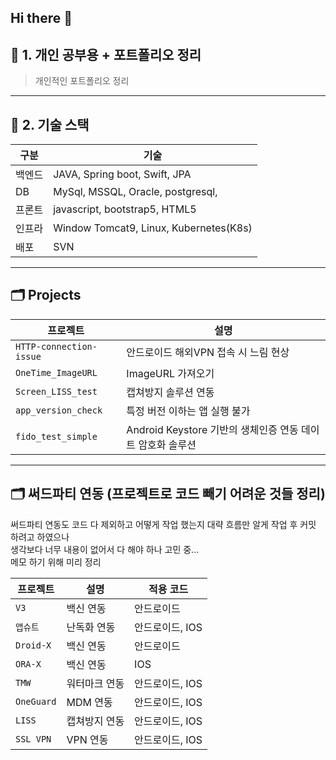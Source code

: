 ## Hi there 👋

<!--
**jooyeaon/jooyeaon** is a ✨ _special_ ✨ repository because its `README.md` (this file) appears on your GitHub profile.

Here are some ideas to get you started:

- 🔭 I’m currently working on ...
- 🌱 I’m currently learning ...
- 👯 I’m looking to collaborate on ...
- 🤔 I’m looking for help with ...
- 💬 Ask me about ...
- 📫 How to reach me: ...
- 😄 Pronouns: ...
- ⚡ Fun fact: ...

## ✅ 자주 쓰는 마크다운 문법 요약

| 기능 | 문법 예시 |
|------|-----------|
| 제목 | `#` ~ `######` |
| 강조 | `**굵게**`, `*기울임*`, `` `코드` `` |
| 코드 블록 | ```` ```yaml ~ ``` ```` |
| 리스트 | `-`, `1.`, `*` |
| 링크 | `[링크이름](url)` |
| 이미지 | `![대체텍스트](이미지주소)` |
| 줄 구분 | `---` 또는 `___` |

---

## 💡 팁

- **짧고 구조적인 문장** → 개발자에게 잘 읽히는 스타일
- **스크린샷/결과 캡처** 첨부 시 시각적 전달력 상승
- **정리 링크 연결** → 블로그나 Notion과 연동 시 포트폴리오화 가능



---

## 🛠️ README.md 작성 & 저장 방법 (2가지 방법)

### ✅ 방법 1. GitHub 웹에서 직접 작성

1. GitHub 저장소 접속 (`https://github.com/jooyeaon/JY_studying`)
2. 상단 `Add file` → `Create new file` 클릭
3. 파일명에 `README.md` 입력
4. 위 예시 내용을 붙여넣기
5. 하단 `Commit new file` 클릭 → 저장 완료!
-->


## 🚀 1. 개인 공부용 + 포트폴리오 정리

> 개인적인 포트폴리오 정리   

---

## 🧪 2. **기술 스택**

| 구분 | 기술 |
|------|------|
| 백엔드 | JAVA, Spring boot, Swift, JPA  |
| DB | MySql, MSSQL, Oracle, postgresql,  |
| 프론트 | javascript, bootstrap5, HTML5 |
| 인프라 | Window Tomcat9, Linux, Kubernetes(K8s) |
| 배포 | SVN |

---
## 🗂️ Projects

| 프로젝트 | 설명 |
|----------|------|
| `HTTP-connection-issue` | 안드로이드 해외VPN 접속 시 느림 현상 |
| `OneTime_ImageURL` | ImageURL 가져오기 |
| `Screen_LISS_test` | 캡쳐방지 솔루션 연동 |
| `app_version_check` | 특정 버전 이하는 앱 실행 불가 |
| `fido_test_simple` | Android Keystore 기반의 생체인증 연동 데이트 암호화 솔루션 |

---
## 🗂️ 써드파티 연동 (프로젝트로 코드 빼기 어려운 것들 정리)  

써드파티 연동도 코드 다 제외하고 어떻게 작업 했는지 대략 흐름만 알게 작업 후 커밋 하려고 하였으나  
생각보다 너무 내용이 없어서 다 해야 하나 고민 중...  
메모 하기 위해 미리 정리  

| 프로젝트 | 설명 | 적용 코드 |
|----------|------|------|
| `V3` | 백신 연동 | 안드로이드 |
| `앱슈트` | 난독화 연동 | 안드로이드, IOS |
| `Droid-X` | 백신 연동 | 안드로이드 |
| `ORA-X` | 백신 연동 | IOS |
| `TMW` | 워터마크 연동 | 안드로이드, IOS |
| `OneGuard` | MDM 연동 | 안드로이드, IOS |
| `LISS` | 캡쳐방지 연동 | 안드로이드, IOS |
| `SSL VPN` | VPN 연동 | 안드로이드, IOS |
